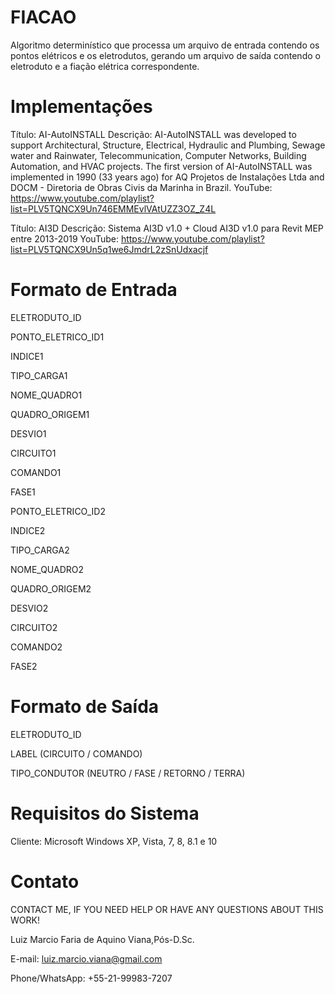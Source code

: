 # FIACAO

Algoritmo determinístico que processa um arquivo de entrada contendo os pontos elétricos e os eletrodutos, gerando um arquivo de saída contendo o eletroduto e a fiação elétrica correspondente.


# Implementações

Título: AI-AutoINSTALL
Descrição: AI-AutoINSTALL was developed to support Architectural, Structure, Electrical, Hydraulic and Plumbing, Sewage water and Rainwater, Telecommunication, Computer Networks, Building Automation, and HVAC projects. The first version of AI-AutoINSTALL was implemented in 1990 (33 years ago) for AQ Projetos de Instalações Ltda and DOCM - Diretoria de Obras Civis da Marinha in Brazil.
YouTube: https://www.youtube.com/playlist?list=PLV5TQNCX9Un746EMMEvlVAtUZZ3OZ_Z4L

Título: AI3D
Descrição: Sistema AI3D v1.0 + Cloud AI3D v1.0 para Revit MEP entre 2013-2019
YouTube: https://www.youtube.com/playlist?list=PLV5TQNCX9Un5q1we6JmdrL2zSnUdxacjf


# Formato de Entrada

ELETRODUTO_ID

PONTO_ELETRICO_ID1

INDICE1

TIPO_CARGA1

NOME_QUADRO1

QUADRO_ORIGEM1

DESVIO1

CIRCUITO1

COMANDO1

FASE1

PONTO_ELETRICO_ID2

INDICE2

TIPO_CARGA2

NOME_QUADRO2

QUADRO_ORIGEM2

DESVIO2

CIRCUITO2

COMANDO2

FASE2


# Formato de Saída

ELETRODUTO_ID

LABEL (CIRCUITO / COMANDO)

TIPO_CONDUTOR (NEUTRO / FASE / RETORNO / TERRA)


# Requisitos do Sistema

Cliente: Microsoft Windows XP, Vista, 7, 8, 8.1 e 10


# Contato

CONTACT ME, IF YOU NEED HELP OR HAVE ANY QUESTIONS ABOUT THIS WORK!

Luiz Marcio Faria de Aquino Viana,Pós-D.Sc. 

E-mail: luiz.marcio.viana@gmail.com 

Phone/WhatsApp: +55-21-99983-7207
